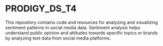 # PRODIGY_DS_T4
This repository contains code and resources for analyzing and visualizing sentiment patterns in social media data. Sentiment analysis helps understand public opinion and attitudes towards specific topics or brands by analyzing text data from social media platforms.
